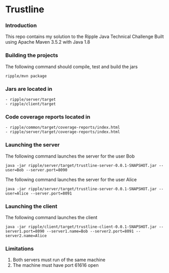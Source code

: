 # Trustline

### Introduction
This repo contains my solution to the Ripple Java Technical Challenge
Built using Apache Maven 3.5.2 with Java 1.8

### Building the projects
The following command should compile, test and build the jars
```
ripple/mvn package
```

### Jars are located in
	- ripple/server/target
	- ripple/client/target

### Code coverage reports located in
	- ripple/common/target/coverage-reports/index.html
	- ripple/server/target/coverage-reports/index.html

### Launching the server
The following command launches the server for the user Bob
```
java -jar ripple/server/target/trustline-server-0.0.1-SNAPSHOT.jar --user=Bob --server.port=8090
```
The following command launches the server for the user Alice
```
java -jar ripple/server/target/trustline-server-0.0.1-SNAPSHOT.jar --user=Alice --server.port=8091
```

### Launching the client
The following command launches the client
```
java -jar ripple/client/target/trustline-client-0.0.1-SNAPSHOT.jar --server1.port=8090 --server1.name=Bob --server2.port=8091 --server2.name=Alice
```

### Limitations
1. Both servers must run of the same machine
2. The machine must have port 61616 open